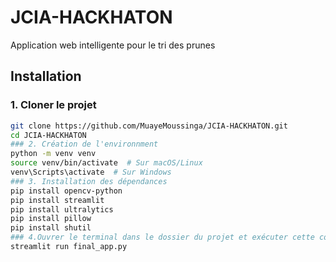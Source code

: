 # JCIA-HACKHATON
Application web intelligente pour le tri des prunes
## Installation  

### 1. Cloner le projet  
```bash
git clone https://github.com/MuayeMoussinga/JCIA-HACKHATON.git
cd JCIA-HACKHATON
### 2. Création de l'environnment
python -m venv venv
source venv/bin/activate  # Sur macOS/Linux
venv\Scripts\activate  # Sur Windows
### 3. Installation des dépendances
pip install opencv-python
pip install streamlit
pip install ultralytics
pip install pillow
pip install shutil
### 4.Ouvrer le terminal dans le dossier du projet et exécuter cette commande
streamlit run final_app.py




